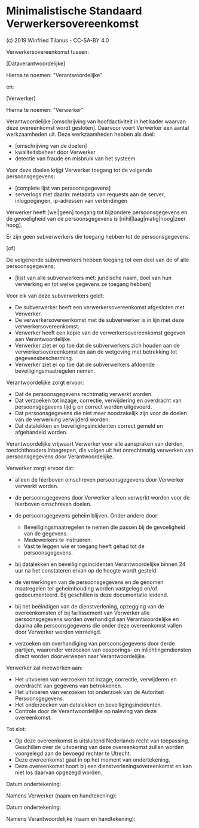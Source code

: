 # Minimalistische Standaard Verwerkersovereenkomst
(c) 2019 Winfried Tilanus - CC-SA-BY 4.0

Verwerkersovereenkomst tussen:

[Dataverantwoordelijke]

Hierna te noemen: "Verantwoordelijke"

en:

[Verwerker]

Hierna te noemen: "Verwerker"

Verantwoordelijke [omschrijving van hoofdactiviteit in het kader
waarvan deze overeenkomst wordt gesloten]. Daarvoor voert Verwerker een
aantal werkzaamheden uit. Deze werkzaamheden hebben als doel:

-   [omschrijving van de doelen]
-   kwaliteitsbeheer door Verwerker
-   detectie van fraude en misbruik van het systeem

Voor deze doelen krijgt Verwerker toegang tot de volgende
persoonsgegevens:

-   [complete lijst van persoonsgegevens]
-   serverlogs met daarin: metadata van requests aan de server,
    inlogpogingen, ip-adressen van verbindingen

Verwerker heeft [wel\|geen] toegang tot bijzondere persoonsgegevens en
de gevoeligheid van de persoonsgegevens is
[nihil\|laag\|matig\|hoog\|zeer hoog].

Er zijn geen subverwerkers die toegang hebben tot de persoonsgegevens.

[of]

De volgenende subverwerkers hebben toegang tot een deel van de of alle
persoonsgegevens:

-   [lijst van alle subverwerkers met: juridische naam, doel van hun
    verwerking en tot welke gegevens ze toegang hebben]

Voor elk van deze subverwerkers geldt:

-   De subverwerker heeft een verwerkersovereenkomst afgesloten met
    Verwerker.
-   De verwerkersovereenkomst met de subverwerker is in lijn met deze
    verwerkersovereenkomst.
-   Verwerker heeft een kopie van de verwerkersovereenkomst gegeven aan
    Verantwoordelijke.
-   Verwerker ziet er op toe dat de subverwerkers zich houden aan de
    verwerkersovereenkomst en aan de wetgeving met betrekking tot
    gegevensbescherming.
-   Verwerker ziet er op toe dat de subverwerkers afdoende
    beveiligingsmaatregelen nemen.

Verantwoordelijke zorgt ervoor:

-   Dat de persoonsgegevens rechtmatig verwerkt worden.
-   Dat verzoeken tot inzage, correctie, verwijdering en overdracht van
    persoonsgegevens tijdig en correct worden uitgevoerd.
-   Dat persoonsgegevens die niet meer noodzakelijk zijn voor de doelen
    van de verwerking verwijderd worden.
-   Dat datalekken en beveiligingsincidenten correct gemeld en
    afgehandeld worden.

Verantwoordelijke vrijwaart Verwerker voor alle aanspraken van derden,
toezichthouders inbegrepen, die volgen uit het onrechtmatig verwerken
van persoonsgegevens door Verantwoordelijke.

Verwerker zorgt ervoor dat:

-   alleen de hierboven omschreven persoonsgegevens door Verwerker
    verwerkt worden.
-   de persoonsgegevens door Verwerker alleen verwerkt worden voor de
    hierboven omschreven doelen.
-   de persoonsgegevens geheim blijven. Onder andere door:

    -   Beveiligingsmaatregelen te nemen die passen bij de gevoeligheid
        van de gegevens.
    -   Medewerkers te instrueren.
    -   Vast te leggen wie er toegang heeft gehad tot de
        persoonsgegevens.

-   bij datalekken en beveiligingsincidenten Verantwoordelijke binnen 24
    uur na het constateren ervan op de hoogte wordt gesteld.
-   de verwerkingen van de persoonsgegevens en de genomen maatregelen
    ter geheimhouding worden vastgelegd en/of gedocumenteerd. Bij
    geschillen is deze documentatie leidend.
-   bij het beëindigen van de dienstverlening, opzegging van de
    overeenkomsten of bij faillissement van Verwerker alle
    persoonsgegevens worden overhandigd aan Verantwoordelijke en daarna
    alle persoonsgegevens die onder deze overeenkomst vallen door
    Verwerker worden vernietigd.
-   verzoeken om overhandiging van persoonsgegevens door derde partijen,
    waaronder verzoeken van opsporings- en inlichtingendiensten direct
    worden doorverwezen naar Verantwoordelijke.

Verwerker zal meewerken aan:

-   Het uitvoeren van verzoeken tot inzage, correctie, verwijderen en
    overdracht van gegevens van betrokkenen.
-   Het uitvoeren van verzoeken tot onderzoek van de Autoriteit
    Persoonsgegevens.
-   Het onderzoeken van datalekken en beveiligingsincidenten.
-   Controle door de Verantwoordelijke op naleving van deze
    overeenkomst.

Tot slot:

-   Op deze overeenkomst is uitsluitend Nederlands recht van toepassing.
    Geschillen over de uitvoering van deze overeenkomst zullen worden
    voorgelegd aan de bevoegd rechter te Utrecht.
-   Deze overeenkomst gaat in op het moment van ondertekening.
-   Deze overeenkomst hoort bij een dienstverleningsovereenkomst en kan
    niet los daarvan opgezegd worden.

Datum ondertekening:

Namens Verwerker (naam en handtekening):

Datum ondertekening:

Namens Verantwoordelijke (naam en handtekening):
